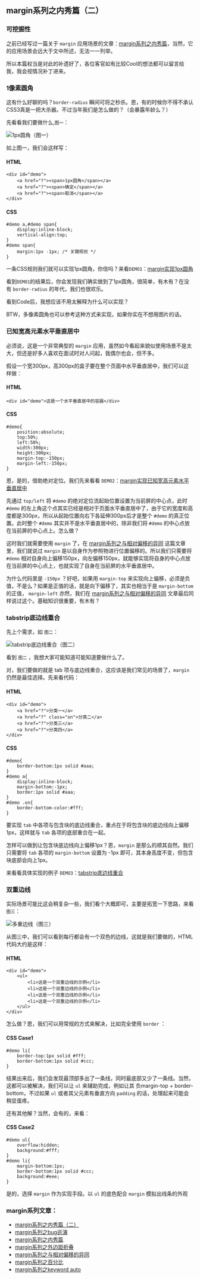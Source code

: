 ## margin系列之内秀篇（二）

### 可挖掘性

之前已经写过一篇关于 `margin` 应用场景的文章：[margin系列之内秀篇](hhttp://blog.doyoe.com/~posts/css/2013-12-06-margin%E7%B3%BB%E5%88%97%E4%B9%8B%E5%86%85%E7%A7%80%E7%AF%87.md)，当然，它的应用场景会远大于文中所述，无法一一列举。

所以本篇权当是对此的补遗好了，各位客官如有比较Cool的想法都可以留言给我，我会视情况补丁进来。

### 1像素圆角

<!--more-->

这有什么好聊的吗？`border-radius` 瞬间可将之秒杀。恩，有的时候你不得不承认CSS3真是一把大杀器。不过当年我们是怎么做的？（会暴露年龄么？）

先看看我们要做什么,`图一`：

![1px圆角](http://demo.doyoe.com/css/margin/images/radius.png)（图一）

如上图一，我们会这样写：

#### HTML

    <div id="demo">
        <a href="?"><span>1px圆角</span></a>
        <a href="?"><span>确定</span></a>
        <a href="?"><span>取消</span></a>
    </div>

#### CSS

    #demo a,#demo span{
        display:inline-block;
        vertical-align:top;
    }
    #demo span{
        margin:1px -1px; /* 关键规则 */
    }

一条CSS规则我们就可以实现1px圆角，你信吗？来看`DEMO1`：[margin实现1px圆角](http://demo.doyoe.com/css/margin/radius.htm)

看到`DEMO1`的结果后，你会发现我们确实做到了1px圆角，很简单，有木有？在没有 `border-radius` 的年代，我们也很欢乐。

看到Code后，我想应该不用太解释为什么可以实现？

BTW，多像素圆角也可以参考这种方式来实现，如果你实在不想用图片的话。

### 已知宽高元素水平垂直居中

必须说，这是一个非常典型的 `margin` 应用，虽然如今看起来貌似使用场景不是太大，但还是好多人喜欢在面试时对人问起，我偶尔也会，但不多。

假设一个宽300px，高300px的盒子要在整个页面中水平垂直居中，我们可以这样做：

#### HTML

    <div id="demo">这是一个水平垂直居中的容器</div>

#### CSS

    #demo{
        position:absolute;
        top:50%;
        left:50%;
        width:300px;
        height:300px;
        margin-top:-150px;
        margin-left:-150px;
    }

恩，是的，借助绝对定位。我们先来看看 `DEMO2`：[margin实现已知宽高元素水平垂直居中](http://demo.doyoe.com/css/margin/alignment.htm)

先通过 `top/left` 将 `#demo` 的绝对定位流起始位置设置为当前屏的中心点，此时 `#demo` 的左上角这个点其实已经是相对于页面水平垂直居中了，由于它的宽度和高度都是300px，所以从起始位置向右下各延伸300px后才是整个 `#demo` 的真正位置。此时整个 `#demo` 其实并不是水平垂直居中的，除非我们将 `#demo` 的中心点放在当前屏的中心点上。怎么做？

这时我们就需要使用 `margin` 了，在 [margin系列之与相对偏移的异同](http://blog.doyoe.com/~posts/css/2013-12-02-margin%E7%B3%BB%E5%88%97%E4%B9%8B%E4%B8%8E%E7%9B%B8%E5%AF%B9%E5%81%8F%E7%A7%BB%E7%9A%84%E5%BC%82%E5%90%8C.md) 这篇文章里，我们就说过 `margin` 是以自身作为参照物进行位置偏移的。所以我们只需要将 `#demo` 相对自身向上偏移150px，向左偏移150px，就能够实现将自身的中心点放在当前屏的中心点上，也就实现了自身在当前屏的水平垂直居中。

为什么代码里是 `-150px` ？好吧，如果用 `margin-top` 来实现向上偏移，必须是负值，不是么？如果是正值的话，就是向下偏移了，其实也相当于是 `margin-bottom` 的正值， `margin-left` 亦然，我们在 [margin系列之与相对偏移的异同](http://blog.doyoe.com/~posts/css/2013-12-02-margin%E7%B3%BB%E5%88%97%E4%B9%8B%E4%B8%8E%E7%9B%B8%E5%AF%B9%E5%81%8F%E7%A7%BB%E7%9A%84%E5%BC%82%E5%90%8C.md) 文章最后同样说过这个。基础知识很重要，有木有？

### tabstrip底边线重合

先上个需求，如 `图二`：

![tabstrip底边线重合](http://demo.doyoe.com/css/margin/images/tab.png)（图二）

看到 `图二` ，我想大家可能知道可能知道要做什么了。

对，我们要做的就是 tab 项与底边线重合，这应该是我们常见的场景了，`margin` 仍然是最佳选择。先来看代码：

#### HTML

    <div id="demo">
        <a href="?">分类一</a>
        <a href="?" class="on">分类二</a>
        <a href="?">分类三</a>
        <a href="?">分类四</a>
    </div>

#### CSS

    #demo{
        border-bottom:1px solid #aaa;
    }
    #demo a{
        display:inline-block;
        margin-bottom:-1px;
        border:1px solid #aaa;
    }
    #demo .on{
        border-bottom-color:#fff;
    }

要实现 `tab` 中各项与包含块的底边线重合，重点在于将包含块的底边线向上偏移1px，这样就与 `tab` 各项的底部重合在一起。

怎样可以做到让包含块底边线向上偏移1px？恩，`margin` 是那么的顺其自然。我们只需要将 `tab` 各项的 `margin-bottom` 设置为 -1px 即可，其本身高度不变，但包含块底部会向上1px。

来看看具体实现的例子 `DEMO3`：[tabstrip底边线重合](http://demo.doyoe.com/css/margin/tab.htm)

### 双重边线

实际场景可能比这会稍复杂一些，我们看个大概即可，主要是拓宽一下思路，来看 `图三`：

![多重边线](http://demo.doyoe.com/css/margin/images/double-lines.png)（图三）

从图三中，我们可以看到每行都会有一个双色的边线，这就是我们要做的，HTML代码大约是这样：

#### HTML

    <div id="demo">
        <ul>
            <li>这是一个双重边线的示例</li>
            <li>这是一个双重边线的示例</li>
            <li>这是一个双重边线的示例</li>
            <li>这是一个双重边线的示例</li>
        </ul>
    </div>

怎么做？恩，我们可以用常规的方式来解决，比如完全使用 `border` ：

#### CSS Case1

    #demo li{
        border-top:1px solid #fff;
        border-bottom:1px solid #ccc;
    }

结果出来后，我们会发现最顶部多出了一条线，同时最底部又少了一条线。当然，这都可以被解决，我们可以让 `ul` 来辅助完成，例如让其 负margin-top + border-bottom，不过如果 `ul` 或者其父元素有垂直方向 `padding` 的话，处理起来可能会稍显蛋疼。

还有其他解？当然，会有的，来看：

#### CSS Case2

    #demo ul{
        overflow:hidden;
        background:#fff;
    }
    #demo li{
        margin-bottom:1px;
        border-bottom:1px solid #ccc;
        background:#eee;
    }

是的，选择 `margin` 作为实现手段。以 `ul` 的底色配合 `margin` 模拟出线条的外观

### margin系列文章：

* [margin系列之内秀篇（二）](http://blog.doyoe.com/~posts/css/2013-12-14-margin%E7%B3%BB%E5%88%97%E4%B9%8B%E5%86%85%E7%A7%80%E7%AF%87%EF%BC%88%E4%BA%8C%EF%BC%89.md)
* [margin系列之bug巡演](http://blog.doyoe.com/~posts/css/2013-12-10-margin%E7%B3%BB%E5%88%97%E4%B9%8Bbug%E5%B7%A1%E6%BC%94.md)
* [margin系列之内秀篇](http://blog.doyoe.com/~posts/css/2013-12-06-margin%E7%B3%BB%E5%88%97%E4%B9%8B%E5%86%85%E7%A7%80%E7%AF%87.md)
* [margin系列之外边距折叠](http://blog.doyoe.com/~posts/css/2013-12-04-margin%E7%B3%BB%E5%88%97%E4%B9%8B%E5%A4%96%E8%BE%B9%E8%B7%9D%E6%8A%98%E5%8F%A0.md)
* [margin系列之与相对偏移的异同](http://blog.doyoe.com/~posts/css/2013-12-02-margin%E7%B3%BB%E5%88%97%E4%B9%8B%E4%B8%8E%E7%9B%B8%E5%AF%B9%E5%81%8F%E7%A7%BB%E7%9A%84%E5%BC%82%E5%90%8C.md)
* [margin系列之百分比](http://blog.doyoe.com/~posts/css/2013-11-30-margin%E7%B3%BB%E5%88%97%E4%B9%8B%E7%99%BE%E5%88%86%E6%AF%94.md)
* [margin系列之keyword auto](http://blog.doyoe.com/~posts/css/2013-11-29-margin%E7%B3%BB%E5%88%97%E4%B9%8Bkeyword%20auto.md)